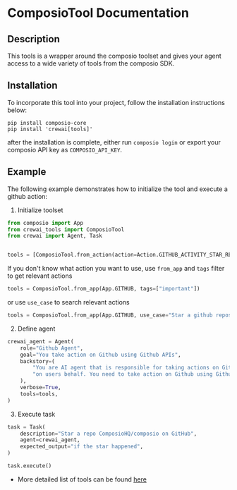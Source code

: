 # ComposioTool Documentation

## Description

This tools is a wrapper around the composio toolset and gives your agent access to a wide variety of tools from the composio SDK.

## Installation

To incorporate this tool into your project, follow the installation instructions below:

```shell
pip install composio-core
pip install 'crewai[tools]'
```

after the installation is complete, either run `composio login` or export your composio API key as `COMPOSIO_API_KEY`.

## Example

The following example demonstrates how to initialize the tool and execute a github action:

1. Initialize toolset

```python
from composio import App
from crewai_tools import ComposioTool
from crewai import Agent, Task


tools = [ComposioTool.from_action(action=Action.GITHUB_ACTIVITY_STAR_REPO_FOR_AUTHENTICATED_USER)]
```

If you don't know what action you want to use, use `from_app` and `tags` filter to get relevant actions

```python
tools = ComposioTool.from_app(App.GITHUB, tags=["important"])
```

or use `use_case` to search relevant actions

```python
tools = ComposioTool.from_app(App.GITHUB, use_case="Star a github repository")
```

2. Define agent

```python
crewai_agent = Agent(
    role="Github Agent",
    goal="You take action on Github using Github APIs",
    backstory=(
        "You are AI agent that is responsible for taking actions on Github "
        "on users behalf. You need to take action on Github using Github APIs"
    ),
    verbose=True,
    tools=tools,
)
```

3. Execute task

```python
task = Task(
    description="Star a repo ComposioHQ/composio on GitHub",
    agent=crewai_agent,
    expected_output="if the star happened",
)

task.execute()
```

* More detailed list of tools can be found [here](https://app.composio.dev)
